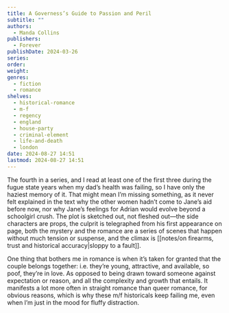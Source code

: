 ```yaml
---
title: A Governess’s Guide to Passion and Peril
subtitle: ""
authors:
  - Manda Collins
publishers:
  - Forever
publishDate: 2024-03-26
series: 
order: 
weight: 
genres:
  - fiction
  - romance
shelves:
  - historical-romance
  - m-f
  - regency
  - england
  - house-party
  - criminal-element
  - life-and-death
  - london
date: 2024-08-27 14:51
lastmod: 2024-08-27 14:51
---
```

The fourth in a series, and I read at least one of the first three during the fugue state years when my dad’s health was failing, so I have only the haziest memory of it. That might mean I’m missing something, as it never felt explained in the text why the other women hadn’t come to Jane’s aid before now, nor why Jane’s feelings for Adrian would evolve beyond a schoolgirl crush. The plot is sketched out, not fleshed out—the side characters are props, the culprit is telegraphed from his first appearance on page, both the mystery and the romance are a series of scenes that happen without much tension or suspense, and the climax is [[notes/on firearms, trust and historical accuracy|sloppy to a fault]]. 

One thing that bothers me in romance is when it’s taken for granted that the couple belongs together: i.e. they’re young, attractive, and available, so poof, they’re in love. As opposed to being drawn toward someone against expectation or reason, and all the complexity and growth that entails. It manifests a lot more often in straight romance than queer romance, for obvious reasons, which is why these m/f historicals keep failing me, even when I’m just in the mood for fluffy distraction.